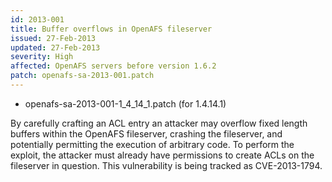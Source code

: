 ```yaml
---
id: 2013-001
title: Buffer overflows in OpenAFS fileserver
issued: 27-Feb-2013
updated: 27-Feb-2013
severity: High
affected: OpenAFS servers before version 1.6.2
patch: openafs-sa-2013-001.patch
---
```


* openafs-sa-2013-001-1_4_14_1.patch (for 1.4.14.1)


By carefully crafting an ACL entry an attacker may overflow fixed length
buffers within the OpenAFS fileserver, crashing the fileserver, and
potentially permitting the execution of arbitrary code. To perform the
exploit, the attacker must already have permissions to create ACLs on
the fileserver in question. This vulnerability is being tracked as
CVE-2013-1794.

